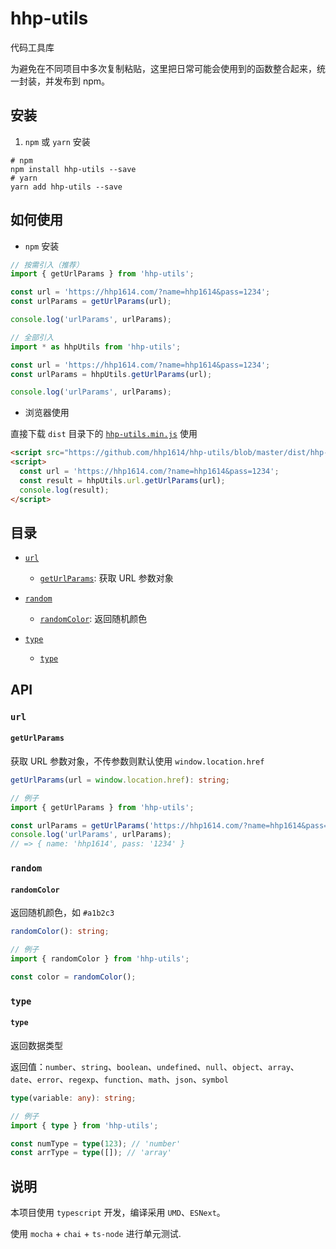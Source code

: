 # hhp-utils

代码工具库

为避免在不同项目中多次复制粘贴，这里把日常可能会使用到的函数整合起来，统一封装，并发布到 npm。

## 安装

1. `npm` 或 `yarn` 安装

```shell
# npm
npm install hhp-utils --save
# yarn
yarn add hhp-utils --save
```

## 如何使用

- `npm` 安装

```ts
// 按需引入（推荐）
import { getUrlParams } from 'hhp-utils';

const url = 'https://hhp1614.com/?name=hhp1614&pass=1234';
const urlParams = getUrlParams(url);

console.log('urlParams', urlParams);
```

```ts
// 全部引入
import * as hhpUtils from 'hhp-utils';

const url = 'https://hhp1614.com/?name=hhp1614&pass=1234';
const urlParams = hhpUtils.getUrlParams(url);

console.log('urlParams', urlParams);
```

- 浏览器使用

直接下载 `dist` 目录下的 [`hhp-utils.min.js`](https://github.com/hhp1614/hhp-utils/blob/master/dist/hhp-utils.min.js) 使用

```html
<script src="https://github.com/hhp1614/hhp-utils/blob/master/dist/hhp-utils.min.js"></script>
<script>
  const url = 'https://hhp1614.com/?name=hhp1614&pass=1234';
  const result = hhpUtils.url.getUrlParams(url);
  console.log(result);
</script>
```

## 目录

- [`url`](#`url`)

  - [`getUrlParams`](#`getUrlParams`): 获取 URL 参数对象

- [`random`](#`random`)

  - [`randomColor`](#`randomColor`): 返回随机颜色

- [`type`](#`type`)

  - [`type`](#`type`)

## API

### `url`

#### `getUrlParams`

获取 URL 参数对象，不传参数则默认使用 `window.location.href`

```ts
getUrlParams(url = window.location.href): string;

// 例子
import { getUrlParams } from 'hhp-utils';

const urlParams = getUrlParams('https://hhp1614.com/?name=hhp1614&pass=1234');
console.log('urlParams', urlParams);
// => { name: 'hhp1614', pass: '1234' }
```

### `random`

#### `randomColor`

返回随机颜色，如 `#a1b2c3`

```ts
randomColor(): string;

// 例子
import { randomColor } from 'hhp-utils';

const color = randomColor();
```

### `type`

#### `type`

返回数据类型

返回值：`number`、`string`、`boolean`、`undefined`、`null`、`object`、`array`、`date`、`error`、`regexp`、`function`、`math`、`json`、`symbol`

```ts
type(variable: any): string;

// 例子
import { type } from 'hhp-utils';

const numType = type(123); // 'number'
const arrType = type([]); // 'array'
```

## 说明

本项目使用 `typescript` 开发，编译采用 `UMD`、`ESNext`。

使用 `mocha` + `chai` + `ts-node` 进行单元测试.

